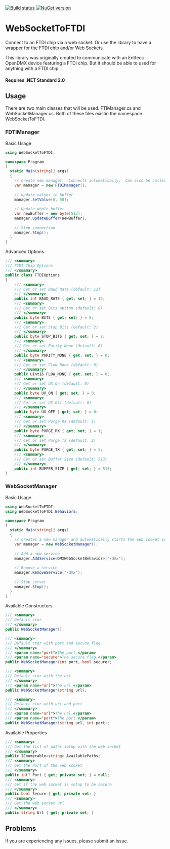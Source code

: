 [![Build status](https://ci.appveyor.com/api/projects/status/h8blk2fewx9a2yon/branch/master?svg=true)](https://ci.appveyor.com/project/nwestfall/websockettoftdi/branch/master)
[![NuGet version](https://badge.fury.io/nu/WebSocketToFTDI.svg)](https://badge.fury.io/nu/WebSocketToFTDI)

# WebSocketToFTDI 
Connect to an FTDI chip via a web socket.  Or use the library to have a wrapper for the FTDI chip and/or Web Sockets.

This library was originally created to communicate with an Enttecc OpenDMX device featuring a FTDI chip.  But it should be able to used for anything with a FTDI chip.

#### Requires .NET Standard 2.0

## Usage
There are two main classes that will be used.  FTIManager.cs and WebSocketManager.cs.  Both of these files existin the namespace WebSocketToFTDI.

### FDTIManager
Basic Usage
```c#
using WebSocketToFTDI;

namespace Program
{
  static Main(string[] args)
  {
    // Create new manager.  Connects automatically.  Can also be called with .Start()
    var manager = new FTDIManager();
    
    // Update values in buffer
    manager.SetValue(0, 50);
    
    // Update whole buffer
    var newBuffer = new byte[513];
    manager.UpdateBuffer(newBuffer);
    
    // Stop connection
    manager.Stop();
  }
}
```
Advanced Options
```c#
/// <summary>
/// FTDI Chip Options
/// </summary>
public class FTDIOptions
{
    /// <summary>
    /// Get or set Baud Rate (default: 12)
    /// </summary>
    public int BAUD_RATE { get; set; } = 12;
    /// <summary>
    /// Get or set Bits option (default: 8)
    /// </summary>
    public byte BITS { get; set; } = 8;
    /// <summary>
    /// Get or set Stop Bits (default: 2)
    /// </summary>
    public byte STOP_BITS { get; set; } = 2;
    /// <summary>
    /// Get or set Parity None (default: 0)
    /// </summary>
    public byte PARITY_NONE { get; set; } = 0;
    /// <summary>
    /// Get or set Flow None (default: 0)
    /// </summary>
    public UInt16 FLOW_NONE { get; set; } = 0;
    /// <summary>
    /// Get or set UX On (default: 0)
    /// </summary>
    public byte UX_ON { get; set; } = 0;
    /// <summary>
    /// Get or set UX Off (default: 0)
    /// </summary>
    public byte UX_OFF { get; set; } = 0;
    /// <summary>
    /// Get or set Purge RX (default: 1)
    /// </summary>
    public byte PURGE_RX { get; set; } = 1;
    /// <summary>
    /// Get or set Purge TX (default: 2)
    /// </summary>
    public byte PURGE_TX { get; set; } = 2;
    /// <summary>
    /// Get or set Buffer Size (default: 513)
    /// </summary>
    public int BUFFER_SIZE { get; set; } = 513;
}
```

### WebSocketManager
Basic Usage
```c#
using WebSocketToFTDI;
using WebSocketToFTDI.Behaviors;

namespace Program
{
  static Main(string[] args)
  {
    // Creates a new manager and automatically starts the web socket server.  Can also call .Start()
    var manager = new WebSocketManager();
    
    // Add a new service
    manager.AddService<DMXWebSocketBehavior>("/dmx");
    
    // Remove a service
    manager.RemoveService("/dmx");
    
    // Stop server
    manager.Stop();
  }
}
```
Available Constructors
```c#
/// <summary>
/// Default ctor
/// </summary>
public WebSocketManager();

/// <summary>
/// Default ctor with port and secure flag
/// </summary>
/// <param name="port">The port.</param>
/// <param name="secure">The secure flag.</param>
public WebSocketManager(int port, bool secure);

/// <summary>
/// Default ctor with the url
/// </summary>
/// <param name="url">The url.</param>
public WebSocketManager(string url);

/// <summary>
/// Default ctor with url and port
/// </summary>
/// <param name="url">The url.</param>
/// <param name="port">The port.</param>
public WebSocketManager(string url, int port);
```
Available Properties
```c#
/// <summary>
/// Get the list of paths setup with the web socket
/// </summary>
public IEnumerable<string> AvailablePaths;
/// <summary>
/// Get the Port of the web scoket
/// </summary>
public int? Port { get; private set; } = null;
/// <summary>
/// Get if the web socket is setup to be secure
/// </summary>
public bool Secure { get; private set; }
/// <summary>
/// Get the web socket url
/// </summary>
public string Url { get; private set; }
```

## Problems
If you are experiencing any issues, please submit an issue.
